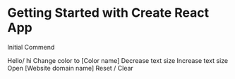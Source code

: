 # Getting Started with Create React App

Initial Commend

Hello/ hi
Change color to [Color name]
Decrease text size
Increase text size
Open [Website domain name]
Reset / Clear